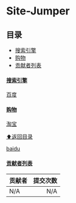 # Site-Jumper

## <a name="toc"></a> 目录
- [搜索引擎](#search)
- [购物](#shopping)
- [贡献者列表](#contributors)

#### <a name="search" href="#search">搜索引擎</a>
[百度](https://www.baidu.com)

#### <a name="shopping" href="#shopping">购物</a>
[淘宝](https://www.taobao.com)

[⬆︎返回目录](#toc)

<a href="http://www.baidu.com/" target="_blank">baidu</a>

#### <a name="contributors" href="#contributors">贡献者列表</a>
贡献者 | 提交次数
:---- | ----:
N/A   | N/A
